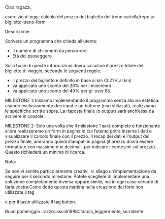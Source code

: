 Ciao ragazzi,

esercizio di oggi: calcolo del prezzo del biglietto del treno
cartella/repo js-biglietto-treno-form

Descrizione:

Scrivere un programma che chieda all’utente:
- Il numero di chilometri da percorrere
- Età del passeggero

Sulla base di queste informazioni dovrà calcolare il prezzo totale del biglietto di viaggio, secondo le seguenti regole:
- il prezzo del biglietto è definito in base ai km (0.21 € al km)
- va applicato uno sconto del 20% per i minorenni
- va applicato uno sconto del 40% per gli over 65.

MILESTONE 1:
Iniziamo implementando il programma senza alcuna estetica: usando esclusivamente due input e un bottone (non stilizzati), realizziamo le specifiche scritte sopra. La risposta finale (o output) sarà anch’essa da scrivere in console.

MILESTONE 2:
Solo una volta che il milestone 1 sarà completo e funzionante allora realizzeremo un form in pagina in cui l’utente potrà inserire i dati e visualizzare il calcolo finale con il prezzo.
Il recap dei dati e l'output del prezzo finale, andranno quindi stampati in pagina (il prezzo dovrà essere formattato con massimo due decimali, per indicare i centesimi sul prezzo). Questo richiederà un minimo di ricerca.

Nota:

Se non vi sentite particolarmente creativi, vi allego un’implementazione da seguire per il secondo milestone. Potete scegliere di implementare una soluzione completamente diversa oppure simile, ma in ogni caso cercate di farla vostra.Come detto questa mattina nella creazione del form non utilizzate il tag <form> e per il tasto utilizzate il tag button.

Buon pomeriggio :razzo::ascoli1898::faccia_leggermente_sorridente: